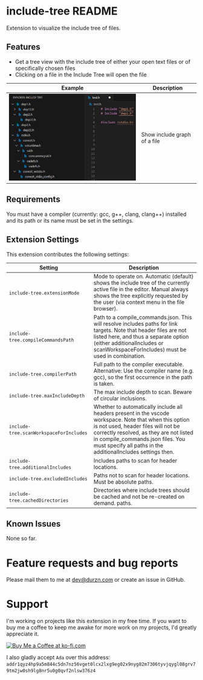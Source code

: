 # include-tree README

Extension to visualize the include tree of files.

## Features

- Get a tree view with the include tree of either your open text files or of specifically chosen files
- Clicking on a file in the Include Tree will open the file

| Example                    | Description                               |
| -------------------------- | ----------------------------------------- |
|![](assets/example.png)     | Show include graph of a file              |

## Requirements

You must have a compiler (currently: gcc, g++, clang, clang++) installed and its path or its name must be set in the settings.

## Extension Settings

This extension contributes the following settings:

| Setting                                   | Description                                                                                                                                                                                                      |
| ----------------------------------------- | ---------------------------------------------------------------------------------------------------------------------------------------------------------------------------------------------------------------- |
| `include-tree.extensionMode`              | Mode to operate on. Automatic (default) shows the include tree of the currently active file in the editor. Manual always shows the tree explicitly requested by the user (via context menu in the file browser). |
| `include-tree.compileCommandsPath`        | Path to a compile_commands.json. This will resolve includes paths for link targets. Note that header files are not listed here, and thus a separate option (either additionalIncludes or scanWorkspaceForIncludes) must be used in combination. |
| `include-tree.compilerPath`               | Full path to the compiler executable. Alternative: Use the compiler name (e.g. gcc), so the first occurrence in the path is taken.                                                                               |
| `include-tree.maxIncludeDepth`            | The max include depth to scan. Beware of circular inclusions.                                                                                                                                                    |
| `include-tree.scanWorkspaceForIncludes`   | Whether to automatically include all headers present in the vscode workspace. Note that when this option is not used, header files will not be correctly resolved, as they are not listed in compile_commands.json files. You must specify all paths in the additionalIncludes settings then.  |
| `include-tree.additionalIncludes`         | Includes paths to scan for header locations.                                                                                                                                                                     |
| `include-tree.excludedIncludes`           | Paths not to scan for header locations. Must be absolute paths.                                                                                                                                                  |
| `include-tree.cachedDirectories`          | Directories where include trees should be cached and not be re-created on demand. paths.                                                                                                                                                  |

## Known Issues

None so far.

# Feature requests and bug reports
Please mail them to me at dev@durzn.com or create an issue in GitHub.

# Support
I'm working on projects like this extension in my free time. 
If you want to buy me a coffee to keep me awake for more work on my projects, I'd greatly appreciate it.

<a href='https://ko-fi.com/H2H4Q3C6N' target='_blank'><img height='36' style='border:0px;height:36px;' src='https://storage.ko-fi.com/cdn/kofi2.png?v=3' border='0' alt='Buy Me a Coffee at ko-fi.com' /></a>

I also gladly accept ``Ada`` over this address: ``addr1qyz4hp9a5m844c5dn7nz56vget0lcx2lxg9eg02x9nyg82m7306tyvjqygl08grv79tm2jw0sh9lg8nr5u0g0qvf2nlsw376z4``
